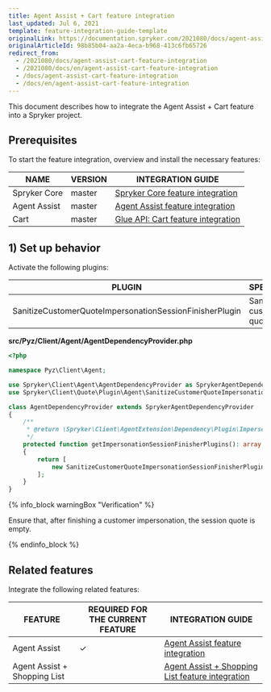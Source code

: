 ```yaml
---
title: Agent Assist + Cart feature integration
last_updated: Jul 6, 2021
template: feature-integration-guide-template
originalLink: https://documentation.spryker.com/2021080/docs/agent-assist-cart-feature-integration
originalArticleId: 98b85b04-aa2a-4eca-b968-413c6fb65726
redirect_from:
  - /2021080/docs/agent-assist-cart-feature-integration
  - /2021080/docs/en/agent-assist-cart-feature-integration
  - /docs/agent-assist-cart-feature-integration
  - /docs/en/agent-assist-cart-feature-integration
---
```


This document describes how to integrate the Agent Assist + Cart feature into a Spryker project.

## Prerequisites

To start the feature integration, overview and install the necessary features:

| NAME         | VERSION | INTEGRATION GUIDE                                            |
| ------------ | ------- | ------------------------------------------------------------ |
| Spryker Core | master  | [Spryker Сore feature integration](/docs/scos/dev/feature-integration-guides/{{page.version}}/spryker-core-feature-integration.html) |
| Agent Assist | master  | [Agent Assist feature integration](/docs/scos/dev/feature-integration-guides/{{page.version}}/agent-assist-feature-integration.html) |
| Cart         | master  | [Glue API: Cart feature integration](/docs/scos/dev/feature-integration-guides/{{page.version}}/glue-api/glue-api-cart-feature-integration.html) |


## 1) Set up behavior

Activate the following plugins:

| PLUGIN   | SPECIFICATION   | PREREQUISITES | NAMESPACE   |
| -------------------- | -------------------- | ------------- | -------------------- |
| SanitizeCustomerQuoteImpersonationSessionFinisherPlugin | Sanitizes a customer quote. | None          | Spryker\Client\Quote\Plugin\Agent |

**src/Pyz/Client/Agent/AgentDependencyProvider.php**

```php
<?php

namespace Pyz\Client\Agent;

use Spryker\Client\Agent\AgentDependencyProvider as SprykerAgentDependencyProvider;
use Spryker\Client\Quote\Plugin\Agent\SanitizeCustomerQuoteImpersonationSessionFinisherPlugin;

class AgentDependencyProvider extends SprykerAgentDependencyProvider
{
    /**
     * @return \Spryker\Client\AgentExtension\Dependency\Plugin\ImpersonationSessionFinisherPluginInterface[]
     */
    protected function getImpersonationSessionFinisherPlugins(): array
    {
        return [
            new SanitizeCustomerQuoteImpersonationSessionFinisherPlugin(),
        ];
    }
}
```

{% info_block warningBox "Verification" %}

Ensure that, after finishing a customer impersonation, the session quote is empty.

{% endinfo_block %}


## Related features

Integrate the following related features:

| FEATURE   | REQUIRED FOR THE CURRENT FEATURE | INTEGRATION GUIDE  |
| ----------------- | ------------ | ----------------------- |
| Agent Assist            | ✓     | [Agent Assist feature integration](/docs/scos/dev/feature-integration-guides/{{page.version}}/agent-assist-feature-integration.html) |
| Agent Assist + Shopping List |         | [Agent Assist + Shopping List feature integration](/docs/scos/dev/feature-integration-guides/{{page.version}}/agent-assist-shopping-list-feature-integration.html) |

